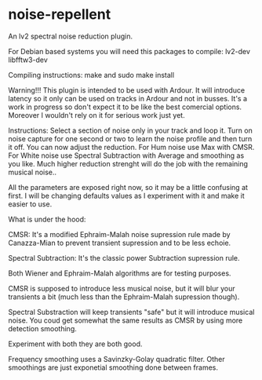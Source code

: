 # noise-repellent

An lv2 spectral noise reduction plugin.

For Debian based systems you will need this packages to compile: lv2-dev libfftw3-dev

Compiling instructions: make and sudo make install

Warning!!!
This plugin is intended to be used with Ardour. It will introduce latency so it only can be used on tracks in Ardour and not in busses.
It's a work in progress so don't expect it to be like the best comercial options. Moreover I wouldn't rely on it for serious work just yet.

Instructions: Select a section of noise only in your track and loop it. Turn on noise capture for one second or two to learn the noise profile and then turn it off. You can now adjust the reduction. For Hum noise use Max with CMSR. For White noise use Spectral Subtraction with Average and smoothing as you like. Much higher reduction strenght will do the job with the remaining musical noise..

All the parameters are exposed right now, so it may be a little confusing at first. I will be changing defaults values as I experiment with it and make it easier to use.

What is under the hood:

CMSR: It's a modified Ephraim-Malah noise supression rule made by Canazza-Mian to prevent transient supression and to be less echoie.

Spectral Subtraction: It's the classic power Subtraction supression rule.

Both Wiener and Ephraim-Malah algorithms are for testing purposes.

CMSR is supposed to introduce less musical noise, but it will blur your transients a bit (much less than the Ephraim-Malah supression though).

Spectral Substraction will keep transients "safe" but it will introduce musical noise. You coud get somewhat the same results as CMSR by using more detection smoothing.

Experiment with both they are both good.

Frequency smoothing uses a Savinzky-Golay quadratic filter. Other smoothings are just exponetial smoothing done between frames.
